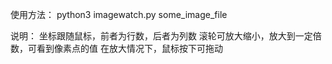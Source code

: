 使用方法：
python3 imagewatch.py some_image_file

说明：
坐标跟随鼠标，前者为行数，后者为列数
滚轮可放大缩小，放大到一定倍数，可看到像素点的值
在放大情况下，鼠标按下可拖动
